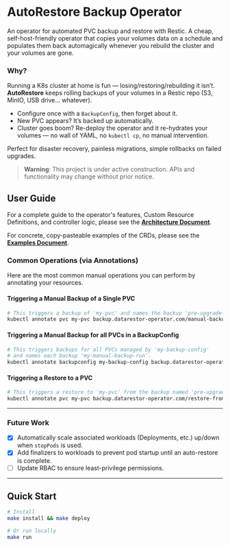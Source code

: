 # AutoRestore Backup Operator

An operator for automated PVC backup and restore with Restic.
A cheap, self-host-friendly operator that copies your volumes data on a schedule and populates them back automagically whenever you rebuild the cluster and your volumes are gone.

### Why?

Running a K8s cluster at home is fun — losing/restoring/rebuilding it isn’t. **AutoRestore** keeps rolling backups of your volumes in a Restic repo (S3, MinIO, USB drive… whatever).

- Configure once with a `BackupConfig`, then forget about it.
- New PVC appears? It’s backed up automatically.
- Cluster goes boom? Re-deploy the operator and it re-hydrates your volumes — no wall of YAML, no `kubectl cp`, no manual intervention.

Perfect for disaster recovery, painless migrations, simple rollbacks on failed upgrades.

> **Warning**: This project is under active construction. APIs and functionality may change without prior notice.

## User Guide

For a complete guide to the operator's features, Custom Resource Definitions, and controller logic, please see the **[Architecture Document](./docs/architecture.md)**.

For concrete, copy-pasteable examples of the CRDs, please see the **[Examples Document](./docs/examples.md)**.

### Common Operations (via Annotations)

Here are the most common manual operations you can perform by annotating your resources.

#### Triggering a Manual Backup of a Single PVC

```sh
# This triggers a backup of 'my-pvc' and names the backup 'pre-upgrade-snapshot'.
kubectl annotate pvc my-pvc backup.datarestor-operator.com/manual-backup='pre-upgrade-snapshot'
```

#### Triggering a Manual Backup for all PVCs in a BackupConfig

```sh
# This triggers backups for all PVCs managed by 'my-backup-config'
# and names each backup 'my-manual-backup-run'.
kubectl annotate backupconfig my-backup-config backup.datarestor-operator.com/manual-backup='my-manual-backup-run'
```

#### Triggering a Restore to a PVC

```sh
# This triggers a restore to 'my-pvc' from the backup named 'pre-upgrade-snapshot'.
kubectl annotate pvc my-pvc backup.datarestor-operator.com/restore-from-backup='pre-upgrade-snapshot'
```

---

### Future Work

- [x] Automatically scale associated workloads (Deployments, etc.) up/down when `stopPods` is used.
- [x] Add finalizers to workloads to prevent pod startup until an auto-restore is complete.
- [ ] Update RBAC to ensure least-privilege permissions.

---

## Quick Start

```bash
# Install
make install && make deploy

# Or run locally
make run
```
